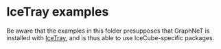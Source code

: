 # IceTray examples

Be aware that the examples in this folder presupposes that GraphNeT is installed with [IceTray](https://github.com/icecube/icetray/), and is thus able to use IceCube-specific packages.